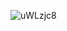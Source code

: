 ![uWLzjc8](https://github.com/Omwamii/alx-system_engineering-devops/assets/100716410/ae6179f6-4dfe-4b8c-979f-cc9c9c92bd2c)
